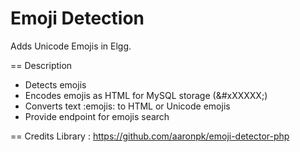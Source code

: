 # Emoji Detection

Adds Unicode Emojis in Elgg. 

== Description
- Detects emojis
- Encodes emojis as HTML for MySQL storage (&#xXXXXX;)
- Converts text :emojis: to HTML or Unicode emojis
- Provide endpoint for emojis search


== Credits
Library : https://github.com/aaronpk/emoji-detector-php


